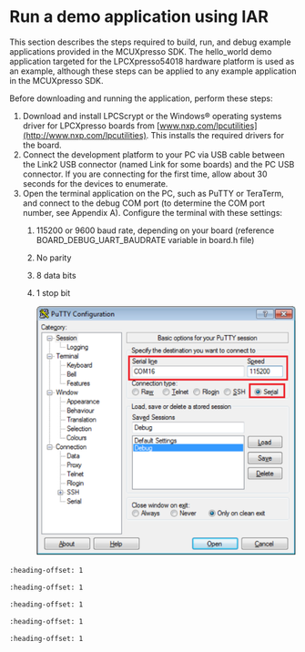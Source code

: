 # Run a demo application using IAR

This section describes the steps required to build, run, and debug example applications provided in the MCUXpresso SDK. The hello\_world demo application targeted for the LPCXpresso54018 hardware platform is used as an example, although these steps can be applied to any example application in the MCUXpresso SDK.

Before downloading and running the application, perform these steps:

1.  Download and install LPCScrypt or the Windows® operating systems driver for LPCXpresso boards from [www.nxp.com/lpcutilities](http://www.nxp.com/lpcutilities). This installs the required drivers for the board.
2.  Connect the development platform to your PC via USB cable between the Link2 USB connector \(named Link for some boards\) and the PC USB connector. If you are connecting for the first time, allow about 30 seconds for the devices to enumerate.
3.  Open the terminal application on the PC, such as PuTTY or TeraTerm, and connect to the debug COM port \(to determine the COM port number, see Appendix A\). Configure the terminal with these settings:
    1.  115200 or 9600 baud rate, depending on your board \(reference BOARD\_DEBUG\_UART\_BAUDRATE variable in board.h file\)
    2.  No parity
    3.  8 data bits
    4.  1 stop bit

        ![](../images/terminal_putty_configuration.png "Terminal (PuTTY) configuration")



```{include} ../topics/build_an_non-xip_plain_load_example_application.md
:heading-offset: 1
```

```{include} ../topics/run_a_non-xip_plain_load_example_application_using_001.md
:heading-offset: 1
```

```{include} ../topics/run_a_non-xip_plain_load_example_application_using.md
:heading-offset: 1
```

```{include} ../topics/build_an_xip_example_application_003.md
:heading-offset: 1
```

```{include} ../topics/run_an_xip_example_application.md
:heading-offset: 1
```

